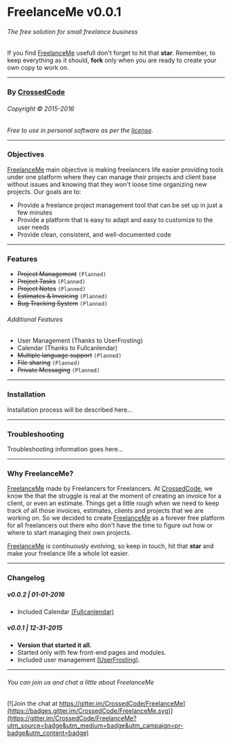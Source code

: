# FreelanceMe v0.0.1
###### The free solution for small freelance business
If you find [FreelanceMe](https://github.com/CrossedCode/FreelanceMe) usefull don't forget to hit that **star**. Remember, to keep everything as it should, **fork** only when you are ready to create your own copy to work on.

---
### By [CrossedCode](http://www.crossedcode.com)
###### Copyright © 2015-2016
_Free to use in personal software as per the [license](#license-url)._

---
### Objectives
[FreelanceMe](https://github.com/CrossedCode/FreelanceMe) main objective is making freelancers life easier providing tools under one platform where they can manage their projects and client base without issues and knowing that they won't loose time organizing new projects. Our goals are to:
- Provide a freelance project management tool that can be set up in just a few minutes
- Provide a platform that is easy to adapt and easy to customize to the user needs
- Provide clean, consistent, and well-documented code

---
### Features
- ~~Project Management~~ `(Planned)`
- ~~Project Tasks~~ `(Planned)`
- ~~Project Notes~~ `(Planned)`
- ~~Estimates & Invoicing~~ `(Planned)`
- ~~Bug Tracking System~~ `(Planned)`

###### Additional Features
- User Management (Thanks to UserFrosting)
- Calendar (Thanks to Fullcanlendar)
- ~~Multiple language support~~ `(Planned)`
- ~~File sharing~~ `(Planned)`
- ~~Private Messaging~~ `(Planned)`

---
### Installation
Installation process will be described here...

---
### Troubleshooting
Troubleshooting information goes here...

---
### Why FreelanceMe?
[FreelanceMe](https://github.com/CrossedCode/FreelanceMe) made by Freelancers for Freelancers. At [CrossedCode](http://www.crossedcode.com), we know the that the struggle is real at the moment of creating an invoice for a client, or even an estimate. Things get a little rough when we need to keep track of all those invoices, estimates, clients and projects that we are working on. So we decided to create [FreelanceMe](https://github.com/CrossedCode/FreelanceMe) as a forever free platform for all freelancers out there who don't have the time to figure out how or where to start managing their own projects.

[FreelanceMe](https://github.com/CrossedCode/FreelanceMe) is continuously evolving, so keep in touch, hit that **star** and make your freelance life a whole lot easier.

---
### Changelog
##### v0.0.2 | 01-01-2016
- Included Calendar [(Fullcanlendar)](#)

##### v0.0.1 | 12-31-2015
- **Version that started it all.**
- Started only with few front-end pages and modules.
- Included user management [(UserFrosting)](#).

---
###### You can join us and chat a little about FreelanceMe
[![Join the chat at https://gitter.im/CrossedCode/FreelanceMe](https://badges.gitter.im/CrossedCode/FreelanceMe.svg)](https://gitter.im/CrossedCode/FreelanceMe?utm_source=badge&utm_medium=badge&utm_campaign=pr-badge&utm_content=badge)
